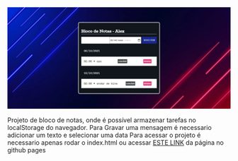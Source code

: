 <img src="./imagens/Capture.jpg" alt="tela"  />

Projeto de bloco de notas, onde é possível armazenar tarefas no localStorage do navegador.
Para Gravar uma mensagem é necessario adicionar um texto e selecionar uma data
Para acessar o projeto é necessario apenas rodar o index.html ou acessar [ESTE LINK](https://alexricc2.github.io/bloco-de-notas/) da página no github pages 